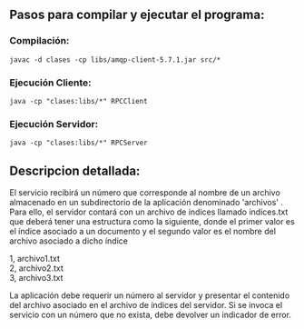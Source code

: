 ## Pasos para compilar y ejecutar el programa:
### Compilación:
`javac -d clases -cp libs/amqp-client-5.7.1.jar src/*`  

### Ejecución Cliente:
`java -cp "clases:libs/*" RPCClient`  

### Ejecución Servidor:
`java -cp "clases:libs/*" RPCServer`  

## Descripcion detallada:
El servicio recibirá un número que corresponde al nombre de un archivo almacenado en un subdirectorio de la aplicación denominado 'archivos' . Para ello, el servidor contará con un archivo de indices llamado indices.txt que deberá tener una estructura como la siguiente, donde el primer valor es el índice asociado a un documento y el segundo valor es el nombre del archivo asociado a dicho índice  

1, archivo1.txt  
2, archivo2.txt  
3, archivo3.txt  

La aplicación debe requerir un número al servidor y presentar el contenido del archivo asociado en el archivo de índices del servidor. Si se invoca el servicio con un número que no exista, debe devolver un indicador de error.  
